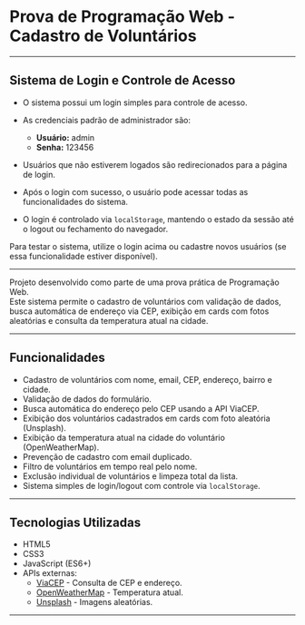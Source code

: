 # Prova de Programação Web - Cadastro de Voluntários
---

## Sistema de Login e Controle de Acesso

- O sistema possui um login simples para controle de acesso.
- As credenciais padrão de administrador são:

  - **Usuário:** admin  
  - **Senha:** 123456

- Usuários que não estiverem logados são redirecionados para a página de login.
- Após o login com sucesso, o usuário pode acessar todas as funcionalidades do sistema.
- O login é controlado via `localStorage`, mantendo o estado da sessão até o logout ou fechamento do navegador.

Para testar o sistema, utilize o login acima ou cadastre novos usuários (se essa funcionalidade estiver disponível).

---

Projeto desenvolvido como parte de uma prova prática de Programação Web.  
Este sistema permite o cadastro de voluntários com validação de dados, busca automática de endereço via CEP, exibição em cards com fotos aleatórias e consulta da temperatura atual na cidade.

---

## Funcionalidades

- Cadastro de voluntários com nome, email, CEP, endereço, bairro e cidade.
- Validação de dados do formulário.
- Busca automática do endereço pelo CEP usando a API ViaCEP.
- Exibição dos voluntários cadastrados em cards com foto aleatória (Unsplash).
- Exibição da temperatura atual na cidade do voluntário (OpenWeatherMap).
- Prevenção de cadastro com email duplicado.
- Filtro de voluntários em tempo real pelo nome.
- Exclusão individual de voluntários e limpeza total da lista.
- Sistema simples de login/logout com controle via `localStorage`.

---

## Tecnologias Utilizadas

- HTML5  
- CSS3  
- JavaScript (ES6+)  
- APIs externas:
  - [ViaCEP](https://viacep.com.br/) - Consulta de CEP e endereço.
  - [OpenWeatherMap](https://openweathermap.org/) - Temperatura atual.
  - [Unsplash](https://unsplash.com/developers) - Imagens aleatórias.

---
